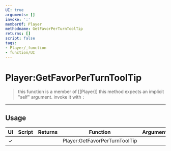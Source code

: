 ```yaml
---
UI: true
arguments: []
invoke: ':'
memberOf: Player
methodname: GetFavorPerTurnToolTip
returns: []
script: false
tags:
- Player/_function
- function/UI
---
```

# Player:GetFavorPerTurnToolTip
> this function is a member of [[Player]]
> this method expects an implicit "self" argument. invoke it with `:`
-----
## Usage
|  UI | Script | Returns | Function | Arguments |
|:---:|:------:|-------:|:--------:|:---------|
|✓| ||Player:GetFavorPerTurnToolTip||
